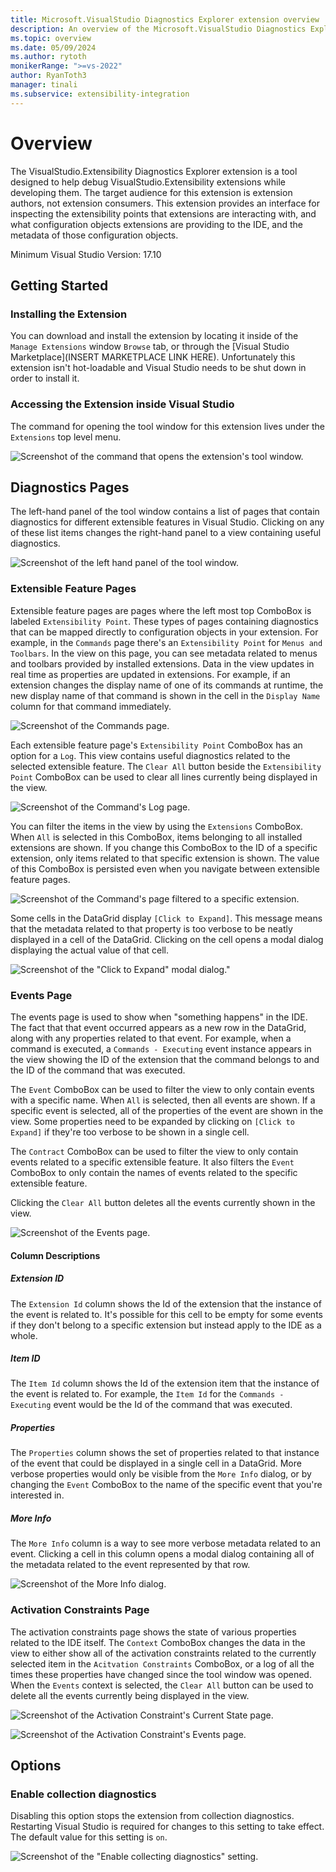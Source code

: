 ```yaml
---
title: Microsoft.VisualStudio Diagnostics Explorer extension overview
description: An overview of the Microsoft.VisualStudio Diagnostics Explorer extension
ms.topic: overview
ms.date: 05/09/2024
ms.author: rytoth
monikerRange: ">=vs-2022"
author: RyanToth3
manager: tinali
ms.subservice: extensibility-integration
---
```


# Overview

The VisualStudio.Extensibility Diagnostics Explorer extension is a tool designed to help debug VisualStudio.Extensibility extensions while developing them. The target audience for this extension is extension authors, not extension consumers. This extension provides an interface for inspecting the extensibility points that extensions are interacting with, and what configuration objects extensions are providing to the IDE, and the metadata of those configuration objects. 

Minimum Visual Studio Version: 17.10

## Getting Started

### Installing the Extension

You can download and install the extension by locating it inside of the `Manage Extensions` window `Browse` tab, or through the [Visual Studio Marketplace](INSERT MARKETPLACE LINK HERE). Unfortunately this extension isn't hot-loadable and Visual Studio needs to be shut down in order to install it. 

### Accessing the Extension inside Visual Studio

The command for opening the tool window for this extension lives under the `Extensions` top level menu.

![Screenshot of the command that opens the extension's tool window.](./media/image-1.png)

## Diagnostics Pages

The left-hand panel of the tool window contains a list of pages that contain diagnostics for different extensible features in Visual Studio. Clicking on any of these list items changes the right-hand panel to a view containing useful diagnostics.

![Screenshot of the left hand panel of the tool window.](./media/image-2.png)

### Extensible Feature Pages

Extensible feature pages are pages where the left most top ComboBox is labeled `Extensibility Point`. These types of pages containing diagnostics that can be mapped directly to configuration objects in your extension. For example, in the `Commands` page there's an `Extensibility Point` for `Menus and Toolbars`. In the view on this page, you can see metadata related to menus and toolbars provided by installed extensions. Data in the view updates in real time as properties are updated in extensions. For example, if an extension changes the display name of one of its commands at runtime, the new display name of that command is shown in the cell in the `Display Name` column for that command immediately.

![Screenshot of the Commands page.](./media/image-3.png)

Each extensible feature page's `Extensibility Point` ComboBox has an option for a `Log`. This view contains useful diagnostics related to the selected extensible feature. The `Clear All` button beside the `Extensibility Point` ComboBox can be used to clear all lines currently being displayed in the view.

![Screenshot of the Command's Log page.](./media/image-4.png)

You can filter the items in the view by using the `Extensions` ComboBox. When `All` is selected in this ComboBox, items belonging to all installed extensions are shown. If you change this ComboBox to the ID of a specific extension, only items related to that specific extension is shown. The value of this ComboBox is persisted even when you navigate between extensible feature pages.

![Screenshot of the Command's page filtered to a specific extension.](./media/image-5.png)

Some cells in the DataGrid display `[Click to Expand]`. This message means that the metadata related to that property is too verbose to be neatly displayed in a cell of the DataGrid. Clicking on the cell opens a modal dialog displaying the actual value of that cell.

![Screenshot of the "Click to Expand" modal dialog."](./media/image-6.png)

### Events Page

The events page is used to show when "something happens" in the IDE. The fact that that event occurred appears as a new row in the DataGrid, along with any properties related to that event. For example, when a command is executed, a `Commands - Executing` event instance appears in the view showing the ID of the extension that the command belongs to and the ID of the command that was executed.

The `Event` ComboBox can be used to filter the view to only contain events with a specific name. When `All` is selected, then all events are shown. If a specific event is selected, all of the properties of the event are shown in the view. Some properties need to be expanded by clicking on `[Click to Expand]` if they're too verbose to be shown in a single cell.

The `Contract` ComboBox can be used to filter the view to only contain events related to a specific extensible feature. It also filters the `Event` ComboBox to only contain the names of events related to the specific extensible feature.

Clicking the `Clear All` button deletes all the events currently shown in the view.

![Screenshot of the Events page.](./media/image-7.png)

#### Column Descriptions

##### Extension ID

The `Extension Id` column shows the Id of the extension that the instance of the event is related to. It's possible for this cell to be empty for some events if they don't belong to a specific extension but instead apply to the IDE as a whole.

##### Item ID

The `Item Id` column shows the Id of the extension item that the instance of the event is related to. For example, the `Item Id` for the `Commands - Executing` event would be the Id of the command that was executed.

##### Properties

The `Properties` column shows the set of properties related to that instance of the event that could be displayed in a single cell in a DataGrid. More verbose properties would only be visible from the `More Info` dialog, or by changing the `Event` ComboBox to the name of the specific event that you're interested in.

##### More Info

The `More Info` column is a way to see more verbose metadata related to an event. Clicking a cell in this column opens a modal dialog containing all of the metadata related to the event represented by that row.

![Screenshot of the More Info dialog.](./media/image-8.png)

### Activation Constraints Page

The activation constraints page shows the state of various properties related to the IDE itself. The `Context` ComboBox changes the data in the view to either show all of the activation constraints related to the currently selected item in the `Acitvation Constraints` ComboBox, or a log of all the times these properties have changed since the tool window was opened. When the `Events` context is selected, the `Clear All` button can be used to delete all the events currently being displayed in the view.

![Screenshot of the Activation Constraint's Current State page.](./media/image-9.png)

![Screenshot of the Activation Constraint's Events page.](./media/image-10.png)

## Options

### Enable collection diagnostics

Disabling this option stops the extension from collection diagnostics. Restarting Visual Studio is required for changes to this setting to take effect. The default value for this setting is `on`.

![Screenshot of the "Enable collecting diagnostics" setting.](./media/image-11.png)